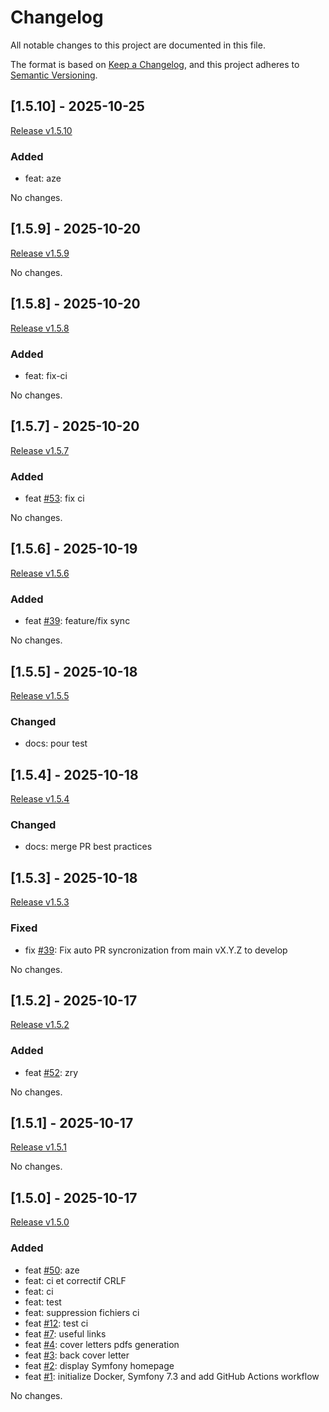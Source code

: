 # Changelog

All notable changes to this project are documented in this file.

The format is based on [Keep a Changelog](https://keepachangelog.com/en/1.0.0/), 
and this project adheres to [Semantic Versioning](https://semver.org/spec/v2.0.0.html).

## [1.5.10] - 2025-10-25

[Release v1.5.10](https://github.com/MathiasDaverede/job-search/releases/tag/v1.5.10)

### Added

- feat: aze

No changes.
## [1.5.9] - 2025-10-20

[Release v1.5.9](https://github.com/MathiasDaverede/job-search/releases/tag/v1.5.9)

No changes.
## [1.5.8] - 2025-10-20

[Release v1.5.8](https://github.com/MathiasDaverede/job-search/releases/tag/v1.5.8)

### Added

- feat: fix-ci

No changes.
## [1.5.7] - 2025-10-20

[Release v1.5.7](https://github.com/MathiasDaverede/job-search/releases/tag/v1.5.7)

### Added

- feat [#53](https://github.com/MathiasDaverede/job-search/issues/53): fix ci

No changes.
## [1.5.6] - 2025-10-19

[Release v1.5.6](https://github.com/MathiasDaverede/job-search/releases/tag/v1.5.6)

### Added

- feat [#39](https://github.com/MathiasDaverede/job-search/issues/39): feature/fix sync

No changes.
## [1.5.5] - 2025-10-18

[Release v1.5.5](https://github.com/MathiasDaverede/job-search/releases/tag/v1.5.5)

### Changed

- docs: pour test

## [1.5.4] - 2025-10-18

[Release v1.5.4](https://github.com/MathiasDaverede/job-search/releases/tag/v1.5.4)

### Changed

- docs: merge PR best practices

## [1.5.3] - 2025-10-18

[Release v1.5.3](https://github.com/MathiasDaverede/job-search/releases/tag/v1.5.3)

### Fixed

- fix [#39](https://github.com/MathiasDaverede/job-search/issues/39): Fix auto PR syncronization from main vX.Y.Z to develop

No changes.
## [1.5.2] - 2025-10-17

[Release v1.5.2](https://github.com/MathiasDaverede/job-search/releases/tag/v1.5.2)

### Added

- feat [#52](https://github.com/MathiasDaverede/job-search/issues/52): zry

No changes.
## [1.5.1] - 2025-10-17

[Release v1.5.1](https://github.com/MathiasDaverede/job-search/releases/tag/v1.5.1)

No changes.
## [1.5.0] - 2025-10-17

[Release v1.5.0](https://github.com/MathiasDaverede/job-search/releases/tag/v1.5.0)

### Added

- feat [#50](https://github.com/MathiasDaverede/job-search/issues/50): aze
- feat: ci et correctif CRLF
- feat: ci
- feat: test
- feat: suppression fichiers ci
- feat [#12](https://github.com/MathiasDaverede/job-search/issues/12): test ci
- feat [#7](https://github.com/MathiasDaverede/job-search/issues/7): useful links
- feat [#4](https://github.com/MathiasDaverede/job-search/issues/4): cover letters pdfs generation
- feat [#3](https://github.com/MathiasDaverede/job-search/issues/3): back cover letter
- feat [#2](https://github.com/MathiasDaverede/job-search/issues/2): display Symfony homepage
- feat [#1](https://github.com/MathiasDaverede/job-search/issues/1): initialize Docker, Symfony 7.3 and add GitHub Actions workflow

No changes.
